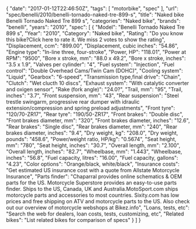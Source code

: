 {
    "date": "2017-01-12T22:46:50Z",
    "tags": [
        "motorbike",
        "spec"
    ],
    "url": "spec\/benelli\/2010\/benelli-tornado-naked-tre-899-s",
    "title": "Naked bike Benelli Tornado Naked Tre 899 s",
    "categories": "Naked bike",
    "brands": "benelli",
    "years": "2010",
    "spec": [
        {
            "Model": "Benelli Tornado Naked Tre 899 s",
            "Year": "2010",
            "Category": "Naked bike",
            "Rating": "Do you know this bike?Click here to rate it. We miss 2 votes to show the rating",
            "Displacement, ccm": "899.00",
            "Displacement, cubic inches": "54.86",
            "Engine type": "In-line three, four-stroke",
            "Power, HP": "118.01",
            "Power at RPM": "9500",
            "Bore x stroke, mm": "88.0 x 49.2",
            "Bore x stroke, inches": "3.5 x 1.9",
            "Valves per cylinder": "4",
            "Fuel system": "Injection",
            "Fuel control": "Double Overhead Cams\/Twin Cam (DOHC)",
            "Cooling system": "Liquid",
            "Gearbox": "6-speed",
            "Transmission type,final drive": "Chain",
            "Clutch": "Wet                            clucth 10 discs",
            "Exhaust system": "With catalytic converter and oxigen sensor",
            "Rake (fork angle)": "24.0?",
            "Trail, mm": "95",
            "Trail, inches": "3.7",
            "Front suspension, mm": "43",
            "Rear suspension": "Steel trestle swingarm, progressive rear dumper with idraulic extension\/compression and spring preload adjustments",
            "Front tyre": "120\/70-ZR17",
            "Rear tyre": "190\/50-ZR17",
            "Front brakes": "Double disc",
            "Front brakes diameter, mm": "320",
            "Front brakes diameter, inches": "12.6",
            "Rear brakes": "Single disc",
            "Rear brakes diameter, mm": "240",
            "Rear brakes diameter, inches": "9.4",
            "Dry weight, kg": "208.0",
            "Dry weight, pounds": "458.6",
            "Power\/weight ratio, HP\/kg": "0.5674",
            "Seat height, mm": "780",
            "Seat height, inches": "30.7",
            "Overall length, mm": "2.100",
            "Overall length, inches": "82.7",
            "Wheelbase, mm": "1.443",
            "Wheelbase, inches": "56.8",
            "Fuel capacity, litres": "16.00",
            "Fuel capacity, gallons": "4.23",
            "Color options": "Orange\/black, white\/black",
            "Insurance costs": "Get estimated US insurance cost with a quote from Allstate Motorcycle Insurance",
            "Parts finder": "Chaparral provides online schematics & OEM parts for the US.   Motorcycle Superstore provides an easy-to-use parts finder. Ships to the US, Canada, UK and Australia.MotoSport.com ships motorcycle parts and accessories to most countries.    Sixity.com has low prices and free shipping on ATV and motorcycle parts to the US. Also check out our overview of motorcycle webshops at Bikez.info",
            "Loans, tests, etc": "Search the web for dealers, loan costs, tests, customizing, etc",
            "Related bikes": "List related bikes for comparison of specs"
        }
    ]
}